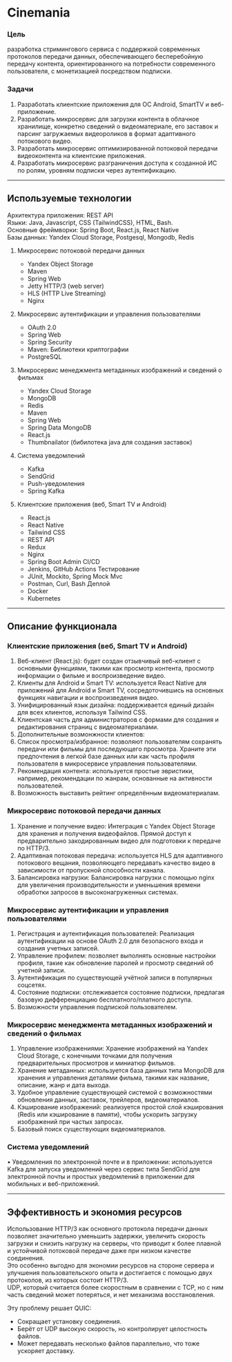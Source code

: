 # Cinemania

### Цель

разработка стримингового сервиса с поддержкой современных протоколов передачи данных, обеспечивающего бесперебойную
передачу контента, ориентированного на потребности современного пользователя, с монетизацией посредством подписки.

### Задачи

1. Разработать клиентские приложения для ОС Android, SmartTV и веб-приложение.
2. Разработать микросервис для загрузки контента в облачное хранилище, конкретно сведений о видеоматериале, его заставок
   и парсинг загружаемых видеороликов в формат адаптивного потокового видео.
3. Разработать микросервис оптимизированной потоковой передачи видеоконтента на клиентские приложения.
4. Разработать микросервис разграничения доступа к созданной ИС по ролям, уровням подписки через аутентификацию.

--- 

## Используемые технологии

Архитектура приложения: REST API \
Языки: Java, Javascript, CSS (TailwindCSS), HTML, Bash. \
Основные фреймворки: Spring Boot, React.js, React Native \
Базы данных: Yandex Cloud Storage, Postgesql, Mongodb, Redis

1. Микросервис потоковой передачи данных
    - Yandex Object Storage
    - Maven
    - Spring Web
    - Jetty HTTP/3 (web server)
    - HLS (HTTP Live Streaming)
    - Nginx
2. Микросервис аутентификации и управления пользователями
    - OAuth 2.0
    - Spring Web
    - Spring Security
    - Maven: Библиотеки криптографии
    - PostgreSQL
3. Микросервис менеджмента метаданных изображений и сведений о фильмах

    - Yandex Cloud Storage
    - MongoDB
    - Redis
    - Maven
    - Spring Web
    - Spring Data MongoDB
    - React.js
    - Thumbnailator (бибилотека java для создания заставок)

4. Система уведомлений
    - Kafka
    - SendGrid
    - Push-уведомления
    - Spring Kafka

5. Клиентские приложения (веб, Smart TV и Android)
    - React.js
    - React Native
    - Tailwind CSS
    - REST API
    - Redux
    - Nginx
    - Spring Boot Admin
      CI/CD
    - Jenkins, GitHub Actions
      Тестирование
    - JUnit, Mockito, Spring Mock Mvc
    - Postman, Curl, Bash
      Деплой
    - Docker
    - Kubernetes

---

## Описание функционала

### Клиентские приложения (веб, Smart TV и Android)

1. Веб-клиент (React.js): будет создан отзывчивый веб-клиент с основными функциями, такими как просмотр контента,
   просмотр информации о фильме и воспроизведение видео.
2. Клиенты для Android и Smart TV: используется React Native для приложений для Android и Smart TV, сосредоточившись на
   основных функциях навигации и воспроизведения видео.
3. Унифицированный язык дизайна: поддерживается единый дизайн для всех клиентов, используя Tailwind CSS.
4. Клиентская часть для администраторов с формами для создания и редактирования страниц с видеоматериалами.
5. Дополнительные возмонжности клиентов:
6. Список просмотра/избранное: позволяют пользователям сохранять передачи или фильмы для последующего просмотра. Храните
   эти предпочтения в легкой базе данных или как часть профиля пользователя в микросервисе управления пользователями.
7. Рекомендация контента: используется простые эвристики, например, рекомендации по жанрам, основанные на активности
   пользователей.
8. Возможность выставить рейтинг определённым видеоматериалам.

### Микросервис потоковой передачи данных

1. Хранение и получение видео: Интеграция с Yandex Object Storage для хранения и получения видеофайлов. Прямой доступ к
   предварительно закодированным видео для подготовки к передаче по HTTP/3.
2. Адаптивная потоковая передача: используется HLS для адаптивного потокового вещания, позволяющего передавать качество
   видео в зависимости от пропускной способности канала.
3. Балансировка нагрузки: Балансировка нагрузки с помощью nginx для увеличения производительности и уменьшения времени
   обработки запросов в высоконагруженных системах.

### Микросервис аутентификации и управления пользователями

1. Регистрация и аутентификация пользователей: Реализация аутентификации на основе OAuth 2.0 для безопасного входа и
   создания учетных записей.
2. Управление профилем: позволяет выполнять основные настройки профиля, такие как обновление паролей и просмотр сведений
   об учетной записи.
3. Аутентификация по существующей учётной записи в популярных соцсетях.
4. Состояние подписки: отслеживается состояние подписки, предлагая базовую дифференциацию бесплатного/платного доступа.
5. Возможности управления подпиской пользователем.

### Микросервис менеджмента метаданных изображений и сведений о фильмах

1. Управление изображениями: Хранение изображений на Yandex Cloud Storage, с конечными точками для получения
   предварительных просмотров и миниатюр фильмов.
2. Хранение метаданных: используется база данных типа MongoDB для хранения и управления деталями фильма, такими как
   название, описание, жанр и дата выхода.
3. Удобное управление существующей системой с возможностями обновления данных, заставок, трейлеров, видеоматериалов.
4. Кэширование изображений: реализуется простой слой кэширования (Redis или кэширование в памяти), чтобы ускорить
   загрузку изображений при частых запросах.
5. Базовый поиск существующих видеоматериалов.

### Система уведомлений

• Уведомления по электронной почте и в приложении: используется Kafka для запуска уведомлений через сервис типа SendGrid
для электронной почты и простых уведомлений в приложении для мобильных и веб-приложений.

--- 

## Эффективность и экономия ресурсов

Использование HTTP/3 как основного протокола передачи данных позволяет значительно
уменьшить задержки, увеличить скорость загрузки и снизить нагрузку на серверы, что приводит к более плавной и
устойчивой
потоковой передаче даже при низком качестве соединения.  \
Это особенно выгодно для экономии ресурсов на стороне сервера и
улучшения пользовательского опыта и достигается с помощью двух протоколов, из которых состоит HTTP/3. \
UDP, который считается более скоростным в сравнении с TCP, но с ним часть сведений может потеряться, и нет механизма
восстановления.

[//]: # (   Так же 3 версия — это единственный из HTTP протоколов, который использует скоростной UDP, а HTTP, это основа всего современного интернета.)

[//]: # (   Это является колоссальным преимуществом перед знаменитыми корпорациями, которые используют старые медленные протоколы передачи данных и на данный момент не могут интегрировать новые из-за большой цены реконструирования собственной инфраструктуры для их внедрения.)
Эту проблему решает QUIC:

- Сокращает установку соединения.
- Берёт от UDP высокую скорость, но контролирует целостность файлов.
- Может передавать несколько файлов параллельно, что тоже ускоряет доставку.
